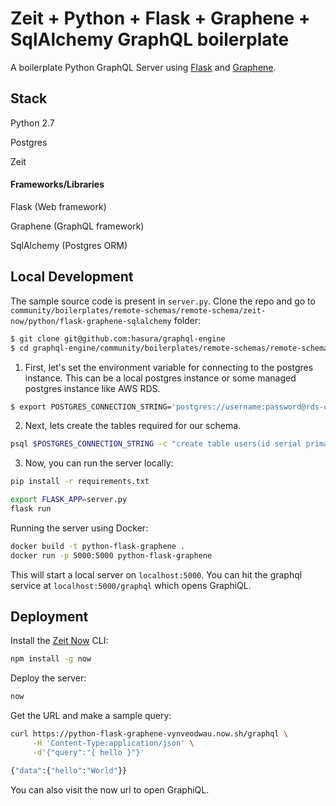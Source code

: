 # Zeit + Python + Flask + Graphene + SqlAlchemy GraphQL boilerplate

A boilerplate Python GraphQL Server using
[Flask](https://github.com/graphql-python/flask-graphql) and
[Graphene](https://github.com/graphql-python/graphene).

## Stack

Python 2.7

Postgres

Zeit

#### Frameworks/Libraries

Flask (Web framework)

Graphene (GraphQL framework)

SqlAlchemy (Postgres ORM)

## Local Development

The sample source code is present in `server.py`. Clone the repo and go to `community/boilerplates/remote-schemas/remote-schema/zeit-now/python/flask-graphene-sqlalchemy` folder:

```bash
$ git clone git@github.com:hasura/graphql-engine
$ cd graphql-engine/community/boilerplates/remote-schemas/remote-schema/zeit-now/python/flask-graphene-sqlalchemy
```

1) First, let's set the environment variable for connecting to the postgres instance. This can be a local postgres instance or some managed postgres instance like AWS RDS.

```bash
$ export POSTGRES_CONNECTION_STRING='postgres://username:password@rds-database-endpoint.us-east-1.rds.amazonaws.com:5432/mydb' 
```

2) Next, lets create the tables required for our schema.

```bash
psql $POSTGRES_CONNECTION_STRING -c "create table users(id serial primary key, name text, balance integer); create table min_amount(amount integer); insert into min_amount values (100)" 
```

3) Now, you can run the server locally:

```bash
pip install -r requirements.txt

export FLASK_APP=server.py
flask run
```

Running the server using Docker:

```bash
docker build -t python-flask-graphene .
docker run -p 5000:5000 python-flask-graphene
```

This will start a local server on `localhost:5000`. You can hit the graphql service at `localhost:5000/graphql` which opens GraphiQL.

## Deployment

Install the [Zeit Now](https://zeit.co/now) CLI:

```bash
npm install -g now
```

Deploy the server:
```bash
now
```

Get the URL and make a sample query:
```bash
curl https://python-flask-graphene-vynveodwau.now.sh/graphql \
     -H 'Content-Type:application/json' \
     -d'{"query":"{ hello }"}'

{"data":{"hello":"World"}}
```

You can also visit the now url to open GraphiQL.
